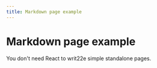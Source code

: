 ```yaml
---
title: Markdown page example
---
```


# Markdown page example

You don't need React to writ22e simple standalone pages.
